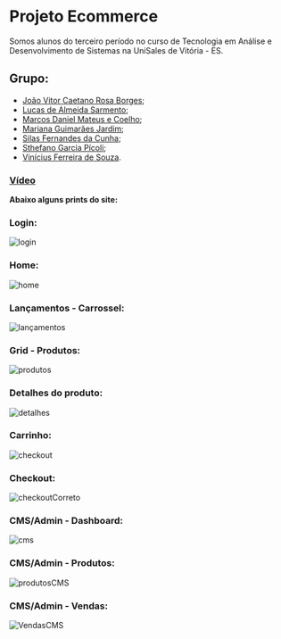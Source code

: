 # Projeto Ecommerce
Somos alunos do terceiro período no curso de Tecnologia em Análise e Desenvolvimento de Sistemas na UniSales de Vitória - ES.


## Grupo:
- [João Vitor Caetano Rosa Borges](https://github.com/joaorosa1);
- [Lucas de Almeida Sarmento](https://github.com/Lucas-Almeida-Sar);
- [Marcos Daniel Mateus e Coelho](https://github.com/barvous);
- [Mariana Guimarães Jardim](https://github.com/MarianaGJ);
- [Silas Fernandes da Cunha](https://github.com/silascunha);
- [Sthefano Garcia Pícoli](https://github.com/steuf0);
- [Vinícius Ferreira de Souza](https://github.com/vfdesouza).

### [Vídeo](https://www.youtube.com/watch?v=yZJtcW_jquw) 


**Abaixo alguns prints do site:**

### Login:
![login](https://user-images.githubusercontent.com/62060142/126493682-e2f055be-0302-4189-82a5-ef7d393a291c.png)

### Home:
![home](https://user-images.githubusercontent.com/62060142/126493389-e15c2805-eb4d-4d3d-bef9-778abb5d0b82.jpg)

### Lançamentos - Carrossel:
![lançamentos](https://user-images.githubusercontent.com/62060142/126493472-85595979-683c-4de2-bb8a-a49cbcb961fd.png)

### Grid - Produtos:
![produtos](https://user-images.githubusercontent.com/62060142/126493514-2a4f7640-d9d5-41bb-b35f-f7af9d2f8fd2.png)

### Detalhes do produto:
![detalhes](https://user-images.githubusercontent.com/62060142/126493604-dcef200d-2caa-4df2-90af-c07e2dde1279.png)

### Carrinho:
![checkout](https://user-images.githubusercontent.com/62060142/126493568-5daf1cb3-447b-4850-93eb-220b36c84344.png)

### Checkout:
![checkoutCorreto](https://user-images.githubusercontent.com/62060142/126493647-66f36461-7c5e-47eb-8f34-6cf1d4fc1ad4.png)

### CMS/Admin - Dashboard:
![cms](https://user-images.githubusercontent.com/62060142/126493775-da1f4fd7-1d35-4cdd-b5a8-72ff2b691121.jpg)

### CMS/Admin - Produtos:
![produtosCMS](https://user-images.githubusercontent.com/62060142/126493828-d7918d41-eef6-4f23-b87c-83cf9b7f1572.png)

### CMS/Admin - Vendas:
![VendasCMS](https://user-images.githubusercontent.com/62060142/126493851-4dbfb282-ec65-4471-829c-dc92efdb657b.png)




